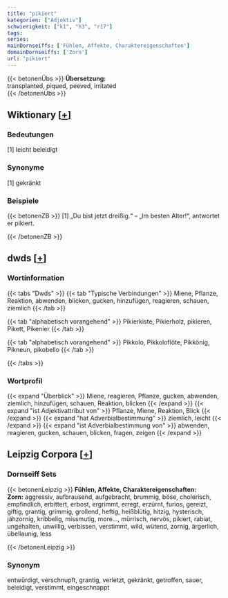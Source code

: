 ```yaml
---
title: "pikiert"
kategorien: ["Adjektiv"]
schwierigkeit: ["k1", "h3", "r17"]
tags:
series:
mainDornseiffs: ['Fühlen, Affekte, Charaktereigenschaften']
domainDornseiffs: ['Zorn']
url: "pikiert"
---
```


{{< betonenÜbs >}}
**Übersetzung:**  
transplanted, piqued, peeved, irritated  
{{< /betonenÜbs >}}

## Wiktionary [[+](https://de.wiktionary.org/wiki/pikiert)]

### Bedeutungen
[1] leicht beleidigt  

### Synonyme
[1] gekränkt  

### Beispiele
{{< betonenZB >}}
[1] „Du bist jetzt dreißig.“ – „Im besten Alter!“, antwortet er pikiert.  

{{< /betonenZB >}}


## dwds [[+](https://www.dwds.de/wb/pikiert)]

### Wortinformation
{{< tabs "Dwds" >}}
{{< tab "Typische Verbindungen" >}}
Miene, Pflanze, Reaktion, abwenden, blicken, gucken, hinzufügen, reagieren, schauen, ziemlich
{{< /tab >}}

{{< tab "alphabetisch vorangehend" >}}
Pikierkiste, Pikierholz, pikieren, Pikett, Pikenier
{{< /tab >}}

{{< tab "alphabetisch vorangehend" >}}
Pikkolo, Pikkoloflöte, Pikkönig, Pikneun, pikobello
{{< /tab >}}

{{< /tabs >}}

### Wortprofil
{{< expand "Überblick" >}} Miene, reagieren, Pflanze, gucken, abwenden, ziemlich, hinzufügen, schauen, Reaktion, blicken {{< /expand >}}
{{< expand "ist Adjektivattribut von" >}} Pflanze, Miene, Reaktion, Blick {{< /expand >}}
{{< expand "hat Adverbialbestimmung" >}} ziemlich, leicht {{< /expand >}}
{{< expand "ist Adverbialbestimmung von" >}} abwenden, reagieren, gucken, schauen, blicken, fragen, zeigen {{< /expand >}}

## Leipzig Corpora [[+](https://corpora.uni-leipzig.de/en/res?word=pikiert&corpusId=deu_newscrawl-public_2018)]

### Dornseiff Sets
{{< betonenLeipzig >}}
**Fühlen, Affekte, Charaktereigenschaften:**  
**Zorn:** aggressiv, aufbrausend, aufgebracht, brummig, böse, cholerisch, empfindlich, erbittert, erbost, ergrimmt, erregt, erzürnt, furios, gereizt, giftig, grantig, grimmig, grollend, heftig, heißblütig, hitzig, hysterisch, jähzornig, kribbelig, missmutig, more..., mürrisch, nervös, pikiert, rabiat, ungehalten, unwillig, verbissen, verstimmt, wild, wütend, zornig, ärgerlich, übellaunig, less  

{{< /betonenLeipzig >}}

### Synonym
entwürdigt, verschnupft, grantig, verletzt, gekränkt, getroffen, sauer, beleidigt, verstimmt, eingeschnappt

